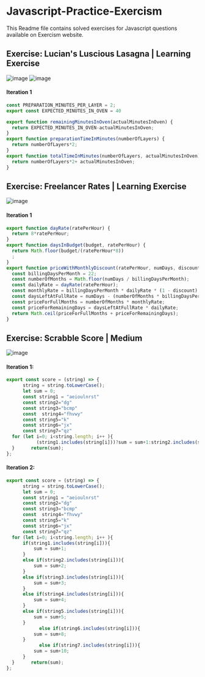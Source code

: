 # Javascript-Practice-Exercism
This Readme file contains solved exercises for Javascript questions available on Exercism website.

## Exercise: Lucian's Luscious Lasagna | Learning Exercise
![image](https://user-images.githubusercontent.com/60292480/177029095-618e3782-c6cc-4766-90ef-318e083d0d3e.png)
![image](https://user-images.githubusercontent.com/60292480/177029102-e6d4369a-b763-43d4-bb1c-c5a61cf8c6ce.png)

#### Iteration 1
```javascript
const PREPARATION_MINUTES_PER_LAYER = 2;
export const EXPECTED_MINUTES_IN_OVEN = 40

export function remainingMinutesInOven(actualMinutesInOven) {
  return EXPECTED_MINUTES_IN_OVEN-actualMinutesInOven;
}
export function preparationTimeInMinutes(numberOfLayers) {
  return numberOfLayers*2;
}
export function totalTimeInMinutes(numberOfLayers, actualMinutesInOven) {
  return numberOfLayers*2+ actualMinutesInOven;
}

```


## Exercise: Freelancer Rates | Learning Exercise
![image](https://user-images.githubusercontent.com/60292480/177030347-5e71bd35-66e2-455f-8422-77a1c26b1c69.png)

#### Iteration 1
```javascript
export function dayRate(ratePerHour) {
  return 8*ratePerHour;
}
export function daysInBudget(budget, ratePerHour) {
  return Math.floor(budget/(ratePerHour*8))
  ;
}
export function priceWithMonthlyDiscount(ratePerHour, numDays, discount) {
  const billingDaysPerMonth = 22;
  const numberOfMonths = Math.floor(numDays / billingDaysPerMonth);
  const dailyRate = dayRate(ratePerHour);
  const monthlyRate = billingDaysPerMonth * dailyRate * (1 - discount);
  const daysLeftAtFullRate = numDays - (numberOfMonths * billingDaysPerMonth);
  const priceForFullMonths = numberOfMonths * monthlyRate;
  const priceForRemainingDays = daysLeftAtFullRate * dailyRate;
  return Math.ceil(priceForFullMonths + priceForRemainingDays);
}
```


## Exercise: Scrabble Score | Medium
![image](https://user-images.githubusercontent.com/60292480/177027200-f703c1ab-40d2-41b0-bff8-c5f1ba6786e1.png)

#### Iteration 1:
```javascript
export const score = (string) => {
      string = string.toLowerCase();
      let sum = 0;
      const string1 = "aeioulnrst"
      const string2="dg"
      const string3="bcmp"
      const  string4="fhvwy"
      const string5="k"
      const string6="jx"
      const string7="qz"
  for (let i=0; i<string.length; i++ ){
           (string1.includes(string[i]))?sum = sum+1:string2.includes(string[i])?sum = sum+2:string3.includes(string[i])?sum = sum+3:string4.includes(string[i])?sum = sum+4:string5.includes(string[i])?sum = sum+5:string6.includes(string[i])?sum = sum+8:sum = sum+10
  }      return(sum);
};
```

#### Iteration 2:
```javascript
export const score = (string) => {
      string = string.toLowerCase();
      let sum = 0;
      const string1 = "aeioulnrst"
      const string2="dg"
      const string3="bcmp"
      const  string4="fhvwy"
      const string5="k"
      const string6="jx"
      const string7="qz"
  for (let i=0; i<string.length; i++ ){
      if(string1.includes(string[i])){
          sum = sum+1;
      }
      else if(string2.includes(string[i])){
          sum = sum+2;
      }
      else if(string3.includes(string[i])){
          sum = sum+3;
      }      
      else if(string4.includes(string[i])){
          sum = sum+4;
      }      
      else if(string5.includes(string[i])){
          sum = sum+5;
      }
            else if(string6.includes(string[i])){
          sum = sum+8;
      }
            else if(string7.includes(string[i])){
          sum = sum+10;
      }
  }      return(sum);
};
```


